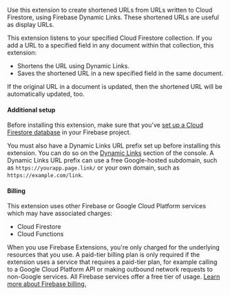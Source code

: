 Use this extension to create shortened URLs from URLs written to Cloud Firestore,
using Firebase Dynamic Links. These shortened URLs are useful as display URLs.

This extension listens to your specified Cloud Firestore collection. If you add a
URL to a specified field in any document within that collection, this extension:

- Shortens the URL using Dynamic Links.
- Saves the shortened URL in a new specified field in the same document.

If the original URL in a document is updated, then the shortened URL will be
automatically updated, too.

#### Additional setup

Before installing this extension, make sure that you've
[set up a Cloud Firestore database](https://firebase.google.com/docs/firestore/quickstart)
in your Firebase project.

You must also have a Dynamic Links URL prefix set up before installing this extension.
You can do so on the [Dynamic Links][dyn-links] section of the console. A Dynamic
Links URL prefix can use a free Google-hosted subdomain, such as
`https://yourapp.page.link/` or your own domain, such as `https://example.com/link`.

[dyn-links]: https://console.firebase.google.com/project/${param:PROJECT_ID}/durablelinks

#### Billing

This extension uses other Firebase or Google Cloud Platform services which may have
associated charges:

- Cloud Firestore
- Cloud Functions

When you use Firebase Extensions, you're only charged for the underlying resources that
you use. A paid-tier billing plan is only required if the extension uses a service that
requires a paid-tier plan, for example calling to a Google Cloud Platform API or making
outbound network requests to non-Google services. All Firebase services offer a free
tier of usage. [Learn more about Firebase billing.](https://firebase.google.com/pricing)
